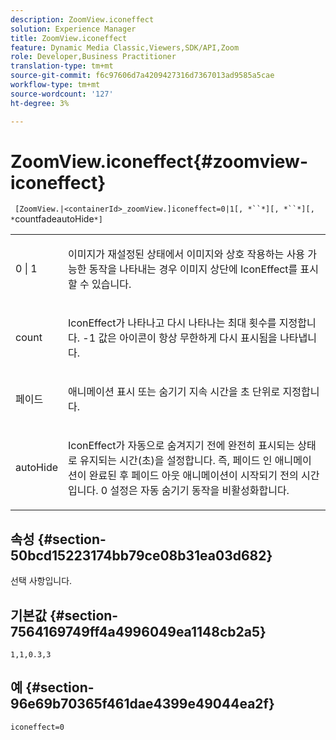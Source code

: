 ```yaml
---
description: ZoomView.iconeffect
solution: Experience Manager
title: ZoomView.iconeffect
feature: Dynamic Media Classic,Viewers,SDK/API,Zoom
role: Developer,Business Practitioner
translation-type: tm+mt
source-git-commit: f6c97606d7a4209427316d7367013ad9585a5cae
workflow-type: tm+mt
source-wordcount: '127'
ht-degree: 3%

---
```



# ZoomView.iconeffect{#zoomview-iconeffect}

` [ZoomView.|<containerId>_zoomView.]iconeffect=0|1[, *``*][, *``*][, *`countfadeautoHide`*]`

<table id="table_6CAA904E976A41BD994D8926F46F0BAF"> 
 <tbody> 
  <tr> 
   <td colname="col1"> <p> <span class="codeph"> 0 | 1</span> </p> </td> 
   <td colname="col2"> <p> 이미지가 재설정된 상태에서 이미지와 상호 작용하는 사용 가능한 동작을 나타내는 경우 이미지 상단에 IconEffect를 표시할 수 있습니다. </p> </td> 
  </tr> 
  <tr> 
   <td colname="col1"> <p> <span class="codeph"> <span class="varname"> count</span> </span> </p> </td> 
   <td colname="col2"> <p> IconEffect가 나타나고 다시 나타나는 최대 횟수를 지정합니다. <span class="codeph"> -1</span> 값은 아이콘이 항상 무한하게 다시 표시됨을 나타냅니다. </p> </td> 
  </tr> 
  <tr> 
   <td colname="col1"> <p> <span class="codeph"> <span class="varname"> 페이드</span> </span> </p> </td> 
   <td colname="col2"> <p>애니메이션 표시 또는 숨기기 지속 시간을 초 단위로 지정합니다. </p> </td> 
  </tr> 
  <tr> 
   <td colname="col1"> <p> <span class="codeph"> <span class="varname"> autoHide</span> </span> </p> </td> 
   <td colname="col2"> <p>IconEffect가 자동으로 숨겨지기 전에 완전히 표시되는 상태로 유지되는 시간(초)을 설정합니다. 즉, 페이드 인 애니메이션이 완료된 후 페이드 아웃 애니메이션이 시작되기 전의 시간입니다. <span class="codeph"> 0</span> 설정은 자동 숨기기 동작을 비활성화합니다. </p> </td> 
  </tr> 
 </tbody> 
</table>

## 속성 {#section-50bcd15223174bb79ce08b31ea03d682}

선택 사항입니다.

## 기본값 {#section-7564169749ff4a4996049ea1148cb2a5}

`1,1,0.3,3`

## 예 {#section-96e69b70365f461dae4399e49044ea2f}

`iconeffect=0`
